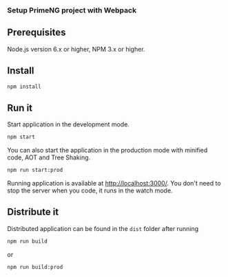 ### Setup PrimeNG project with Webpack

## Prerequisites

Node.js version 6.x or higher, NPM 3.x or higher.

## Install

```sh
npm install
```

## Run it

Start application in the development mode.

```sh
npm start
```

You can also start the application in the production mode with minified code, AOT and Tree Shaking.

```sh
npm run start:prod
```

Running application is available at [http://localhost:3000/](http://localhost:3000/). You don't need to stop the server when you code, it runs in the watch mode.

## Distribute it

Distributed application can be found in the `dist` folder after running

```sh
npm run build
```

or

```sh
npm run build:prod
```